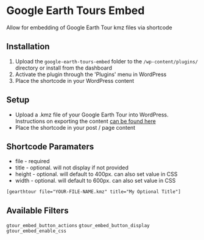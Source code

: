 Google Earth Tours Embed
========================

Allow for embedding of Google Earth Tour kmz files via shortcode

## Installation ##

1. Upload the `google-earth-tours-embed` folder to the `/wp-content/plugins/` directory or install from the dashboard
1. Activate the plugin through the 'Plugins' menu in WordPress
1. Place the shortcode in your WordPress content

## Setup

* Upload a .kmz file of your Google Earth Tour into WordPress. Instructions on exporting the content [can be found here](http://www.google.com/earth/outreach/tutorials/kmz.html)
* Place the shortcode in your post / page content

## Shortcode Paramaters

* file		- required
* title		- optional. will not display if not provided
* height	- optional. will default to 400px. can also set value in CSS
* width		- optional. will default to 600px. can also set value in CSS
```
[gearthtour file="YOUR-FILE-NAME.kmz" title="My Optional Title"]
```

## Available Filters

`gtour_embed_button_actions`
`gtour_embed_button_display`
`gtour_embed_enable_css`
